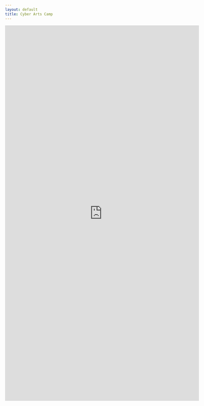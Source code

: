 ```yaml
---
layout: default
title: Cyber Arts Camp
---
```


<article id="Form">
        <iframe src="https://docs.google.com/forms/d/e/1FAIpQLSdVAtEd6cemfWFw8Ce9MDluhwntPlJ6Q2r5w-0fSAy-UK73nQ/viewform?embedded=true" width="640" height="1237" frameborder="0" marginheight="0" marginwidth="0">Loading…</iframe>
</article>

<footer>
</footer>